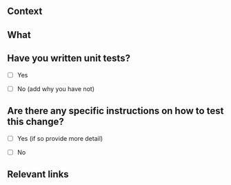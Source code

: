 ## Context

<!-- Why are you making this change? What might surprise someone about it? What problem does this PR solve?-->

## What

<!-- What is this PR doing? What is being accomplished by this change in the code? -->

## Have you written unit tests?
- [ ] Yes
- [ ] No (add why you have not)


## Are there any specific instructions on how to test this change?

<!-- Are there any specific ways you want this code to be tested? Provide as much detail as possible. -->
- [ ] Yes (if so provide more detail)
- [ ] No


## Relevant links
